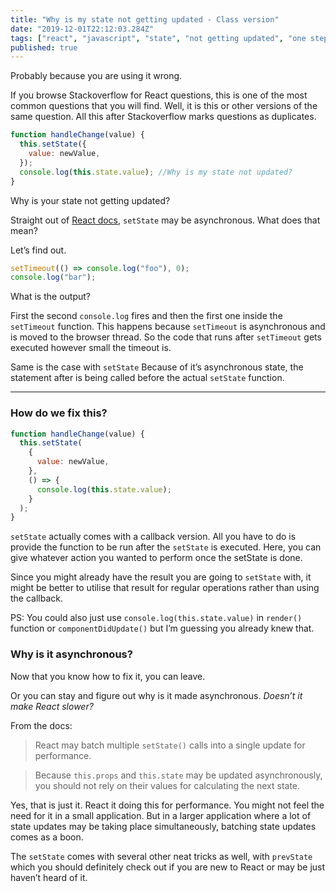 ```yaml
---
title: "Why is my state not getting updated - Class version"
date: "2019-12-01T22:12:03.284Z"
tags: ["react", "javascript", "state", "not getting updated", "one step back"]
published: true
---
```


Probably because you are using it wrong.

If you browse Stackoverflow for React questions, this is one of the most common questions that you will find. Well, it is this or other versions of the same question. All this after Stackoverflow marks questions as duplicates.

```javascript
function handleChange(value) {
  this.setState({
    value: newValue,
  });
  console.log(this.state.value); //Why is my state not updated?
}
```

Why is your state not getting updated?

Straight out of [React docs](https://reactjs.org/docs/state-and-lifecycle.html#state-updates-may-be-asynchronous), `setState` may be asynchronous. What does that mean?

Let’s find out.

```javascript
setTimeout(() => console.log("foo"), 0);
console.log("bar");
```

What is the output?

First the second `console.log` fires and then the first one inside the `setTimeout` function. This happens because `setTimeout` is asynchronous and is moved to the browser thread. So the code that runs after `setTimeout` gets executed however small the timeout is.

Same is the case with `setState` Because of it’s asynchronous state, the statement after is being called before the actual `setState` function.

---

### How do we fix this?

```javascript
function handleChange(value) {
  this.setState(
    {
      value: newValue,
    },
    () => {
      console.log(this.state.value);
    }
  );
}
```

`setState` actually comes with a callback version. All you have to do is provide the function to be run after the `setState` is executed. Here, you can give whatever action you wanted to perform once the setState is done.

Since you might already have the result you are going to `setState` with, it might be better to utilise that result for regular operations rather than using the callback.

PS: You could also just use `console.log(this.state.value)` in `render()` function or `componentDidUpdate()` but I’m guessing you already knew that.

### Why is it asynchronous?

Now that you know how to fix it, you can leave.

Or you can stay and figure out why is it made asynchronous. _Doesn’t it make React slower?_

From the docs:

> React may batch multiple `setState()` calls into a single update for performance.

> Because `this.props` and `this.state` may be updated asynchronously, you should not rely on their values for calculating the next state.

Yes, that is just it. React it doing this for performance. You might not feel the need for it in a small application. But in a larger application where a lot of state updates may be taking place simultaneously, batching state updates comes as a boon.

The `setState` comes with several other neat tricks as well, with `prevState` which you should definitely check out if you are new to React or may be just haven’t heard of it.
